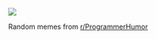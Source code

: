 ![](https://preview.redd.it/pngyvmiwehff1.png?width=640&crop=smart&auto=webp&s=fcb38b1da764f574659872e3b902ea11bfe4d539)

 Random memes from [r/ProgrammerHumor](https://www.reddit.com/r/ProgrammerHumor/)
